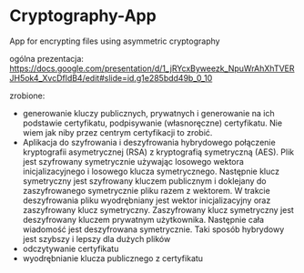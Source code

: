 # Cryptography-App
App for encrypting files using asymmetric cryptography

ogólna prezentacja:
https://docs.google.com/presentation/d/1_jRYcxByweezk_NpuWrAhXhTVERJH5ok4_XvcDfldB4/edit#slide=id.g1e285bdd49b_0_10

zrobione:
- generowanie kluczy publicznych, prywatnych i generowanie na ich podstawie certyfikatu, podpisywanie (własnoręczne) certyfikatu. Nie wiem jak niby przez centrym certyfikacji to zrobić.
- Aplikacja do szyfrowania i deszyfrowania hybrydowego połączenie kryptografii asymetrycznej (RSA) z kryptografią symetryczną (AES). Plik jest szyfrowany symetrycznie używając losowego wektora inicjalizacyjnego i losowego klucza symetrycznego. Następnie klucz symetryczny jest szyfrowany kluczem publicznym i doklejany do zaszyfrowanego symetrycznie pliku razem z wektorem. W trakcie deszyfrowania pliku wyodrębniany jest wektor inicjalizacyjny oraz zaszyfrowany klucz symetryczny. Zaszyfrowany klucz symetryczny jest deszyfrowany kluczem prywatnym użytkownika. Następnie cała wiadomość jest deszyfrowana symetrycznie. Taki sposób hybrydowy jest szybszy i lepszy dla dużych plików 
- odczytywanie certyfikatu 
- wyodrębnianie klucza publicznego z certyfikatu


